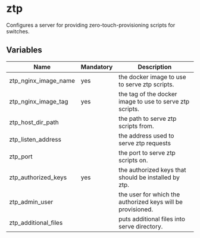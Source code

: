 # ztp

Configures a server for providing zero-touch-provisioning scripts for switches.

## Variables

| Name                 | Mandatory | Description                                                 |
| -------------------- | --------- | ----------------------------------------------------------- |
| ztp_nginx_image_name | yes       | the docker image to use to serve ztp scripts.               |
| ztp_nginx_image_tag  | yes       | the tag of the docker image to use to serve ztp scripts.    |
| ztp_host_dir_path    |           | the path to serve ztp scripts from.                         |
| ztp_listen_address   |           | the address used to serve ztp requests                      |
| ztp_port             |           | the port to serve ztp scripts on.                           |
| ztp_authorized_keys  | yes       | the authorized keys that should be installed by ztp.        |
| ztp_admin_user       |           | the user for which the authorized keys will be provisioned. |
| ztp_additional_files |           | puts additional files into serve directory.                 |
